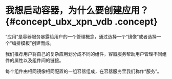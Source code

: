 # 我想启动容器，为什么要创建应用？ {#concept_ubx_xpn_vdb .concept}

“应用”是容器服务暴露给用户的一个管理概念，通过选择一个“镜像”或者选择一个“编排模板”创建而成。

我们推荐用户将自己的复杂应用划分成不同的组件，容器服务帮助用户管理不同组件的属性以及组件间的链接。

每个组件由相同镜像相同配置的一组容器组成，在容器服务里我们称作“服务”。

